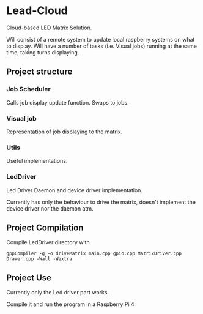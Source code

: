 # Lead-Cloud

Cloud-based LED Matrix Solution.

Will consist of a remote system to update local raspberry systems on what to display. Will have a number of tasks (i.e. Visual jobs) running at the same time, taking turns displaying.

## Project structure

### Job Scheduler

Calls job display update function.
Swaps to jobs.

### Visual job
Representation of job displaying to the matrix.

### Utils
Useful implementations.

### LedDriver
Led Driver Daemon and device driver implementation.

Currently has only the behaviour to drive the matrix, doesn't implement the device driver nor the daemon atm.

## Project Compilation

Compile LedDriver directory with 

	gppCompiler -g -o driveMatrix main.cpp gpio.cpp MatrixDriver.cpp Drawer.cpp -Wall -Wextra

## Project Use

Currently only the Led driver part works.

Compile it and run the program in a Raspberry Pi 4.





